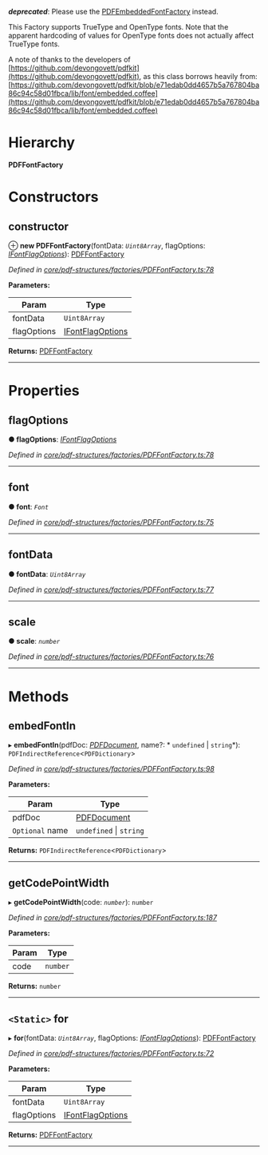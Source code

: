 

*__deprecated__*: Please use the [PDFEmbeddedFontFactory](_core_pdf_structures_factories_pdfembeddedfontfactory_.pdfembeddedfontfactory.md) instead.

This Factory supports TrueType and OpenType fonts. Note that the apparent hardcoding of values for OpenType fonts does not actually affect TrueType fonts.

A note of thanks to the developers of [https://github.com/devongovett/pdfkit](https://github.com/devongovett/pdfkit), as this class borrows heavily from: [https://github.com/devongovett/pdfkit/blob/e71edab0dd4657b5a767804ba86c94c58d01fbca/lib/font/embedded.coffee](https://github.com/devongovett/pdfkit/blob/e71edab0dd4657b5a767804ba86c94c58d01fbca/lib/font/embedded.coffee)

# Hierarchy

**PDFFontFactory**

# Constructors

<a id="constructor"></a>

##  constructor

⊕ **new PDFFontFactory**(fontData: *`Uint8Array`*, flagOptions: *[IFontFlagOptions](../interfaces/_core_pdf_structures_factories_pdffontfactory_.ifontflagoptions.md)*): [PDFFontFactory](_core_pdf_structures_factories_pdffontfactory_.pdffontfactory.md)

*Defined in [core/pdf-structures/factories/PDFFontFactory.ts:78](https://github.com/Hopding/pdf-lib/blob/20e93f6/src/core/pdf-structures/factories/PDFFontFactory.ts#L78)*

**Parameters:**

| Param | Type |
| ------ | ------ |
| fontData | `Uint8Array` |
| flagOptions | [IFontFlagOptions](../interfaces/_core_pdf_structures_factories_pdffontfactory_.ifontflagoptions.md) |

**Returns:** [PDFFontFactory](_core_pdf_structures_factories_pdffontfactory_.pdffontfactory.md)

___

# Properties

<a id="flagoptions"></a>

##  flagOptions

**● flagOptions**: *[IFontFlagOptions](../interfaces/_core_pdf_structures_factories_pdffontfactory_.ifontflagoptions.md)*

*Defined in [core/pdf-structures/factories/PDFFontFactory.ts:78](https://github.com/Hopding/pdf-lib/blob/20e93f6/src/core/pdf-structures/factories/PDFFontFactory.ts#L78)*

___
<a id="font"></a>

##  font

**● font**: *`Font`*

*Defined in [core/pdf-structures/factories/PDFFontFactory.ts:75](https://github.com/Hopding/pdf-lib/blob/20e93f6/src/core/pdf-structures/factories/PDFFontFactory.ts#L75)*

___
<a id="fontdata"></a>

##  fontData

**● fontData**: *`Uint8Array`*

*Defined in [core/pdf-structures/factories/PDFFontFactory.ts:77](https://github.com/Hopding/pdf-lib/blob/20e93f6/src/core/pdf-structures/factories/PDFFontFactory.ts#L77)*

___
<a id="scale"></a>

##  scale

**● scale**: *`number`*

*Defined in [core/pdf-structures/factories/PDFFontFactory.ts:76](https://github.com/Hopding/pdf-lib/blob/20e93f6/src/core/pdf-structures/factories/PDFFontFactory.ts#L76)*

___

# Methods

<a id="embedfontin"></a>

##  embedFontIn

▸ **embedFontIn**(pdfDoc: *[PDFDocument](_core_pdf_document_pdfdocument_.pdfdocument.md)*, name?: * `undefined` &#124; `string`*): `PDFIndirectReference`<`PDFDictionary`>

*Defined in [core/pdf-structures/factories/PDFFontFactory.ts:98](https://github.com/Hopding/pdf-lib/blob/20e93f6/src/core/pdf-structures/factories/PDFFontFactory.ts#L98)*

**Parameters:**

| Param | Type |
| ------ | ------ |
| pdfDoc | [PDFDocument](_core_pdf_document_pdfdocument_.pdfdocument.md) |
| `Optional` name |  `undefined` &#124; `string`|

**Returns:** `PDFIndirectReference`<`PDFDictionary`>

___
<a id="getcodepointwidth"></a>

##  getCodePointWidth

▸ **getCodePointWidth**(code: *`number`*): `number`

*Defined in [core/pdf-structures/factories/PDFFontFactory.ts:187](https://github.com/Hopding/pdf-lib/blob/20e93f6/src/core/pdf-structures/factories/PDFFontFactory.ts#L187)*

**Parameters:**

| Param | Type |
| ------ | ------ |
| code | `number` |

**Returns:** `number`

___
<a id="for"></a>

## `<Static>` for

▸ **for**(fontData: *`Uint8Array`*, flagOptions: *[IFontFlagOptions](../interfaces/_core_pdf_structures_factories_pdffontfactory_.ifontflagoptions.md)*): [PDFFontFactory](_core_pdf_structures_factories_pdffontfactory_.pdffontfactory.md)

*Defined in [core/pdf-structures/factories/PDFFontFactory.ts:72](https://github.com/Hopding/pdf-lib/blob/20e93f6/src/core/pdf-structures/factories/PDFFontFactory.ts#L72)*

**Parameters:**

| Param | Type |
| ------ | ------ |
| fontData | `Uint8Array` |
| flagOptions | [IFontFlagOptions](../interfaces/_core_pdf_structures_factories_pdffontfactory_.ifontflagoptions.md) |

**Returns:** [PDFFontFactory](_core_pdf_structures_factories_pdffontfactory_.pdffontfactory.md)

___


